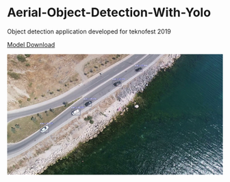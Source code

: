 # Aerial-Object-Detection-With-Yolo
Object detection application developed for teknofest 2019

[Model Download](https://drive.google.com/file/d/1UWzucDKuuvtbyTJDjZ0qKtFATnPbp95H/view) 

![Screenshot](detected.jpg)
